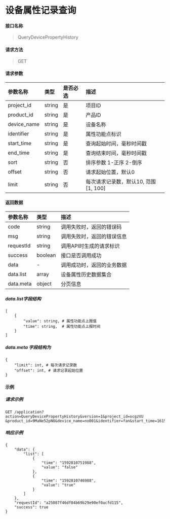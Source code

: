# 设备属性记录查询

#### 接口名称

> QueryDevicePropertyHistory

#### 请求方法

> GET

#### 请求参数
|参数名称 | 类型 | 是否必选  | 描述 |
|:- | :- | :- | :- |
|project_id | string | 是 | 项目ID |
|product_id | string | 是  | 产品ID |
|device_name | string | 是 | 设备名称 |
|identifier | string | 是 | 属性功能点标识 |
|start_time | string | 是  | 查询起始时间，毫秒时间戳 |
|end_time | string | 是 | 查询结束时间，毫秒时间戳 |
|sort| string | 否 | 排序参数 1-正序  2-倒序|
|offset | string | 否 | 请求起始位置，默认0 |
|limit | string | 否 | 每次请求记录数，默认10, 范围[1, 100] |

#### 返回数据
|参数名称 | 类型  | 描述 |
|:- | :- | :- |
| code | string | 调用失败时，返回的错误码 |
| msg  | string | 调用失败时，返回的错误信息 |
| requestId | string | 调用API时生成的请求标识  |
| success | boolean | 接口是否调用成功 |
| data | - | 调用成功时，返回的业务数据 |
| data.list | array | 设备属性历史数据集合 |
| data.meta | object | 分页信息 |

##### data.list字段结构
```
[
    {
        "value": string, # 属性功能点上报值
        "time": string,  # 属性功能点上报时间
    }
]
```
##### data.meta 字段结构为

```
{
    "limit": int, # 每次请求记录数
    "offset": int, # 请求记录起始位置
}
```

#### 示例

##### 请求示例

```
GET /application?action=QueryDevicePropertyHistory&version=1&project_id=ocgzVU
&product_id=9MaNe52pNO&device_name=no001&identifier=fan&start_time=1615342778414&end_time=1615342898096

```

##### 响应示例

```
{
    "data": {
        "list": [
            {
                "time": "1592810751988",
                "value": "false"
            },
            {
                "time": "1592810746988",
                "value": "true"
            }
        ]
    },
    "requestId": "a25087f46df04b69b29e90ef0acfd115", 
    "success": true
}
```